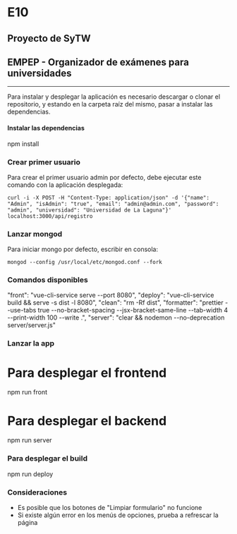 # E10

## Proyecto de SyTW

## EMPEP - Organizador de exámenes para universidades

---

Para instalar y desplegar la aplicación es necesario descargar o clonar el repositorio, y estando en la carpeta raíz del mismo, pasar a instalar las dependencias.

#### Instalar las dependencias


npm install

### Crear primer usuario

Para crear el primer usuario admin por defecto, debe ejecutar este comando con la aplicación desplegada:  
  
`curl -i -X POST -H "Content-Type: application/json" -d '{"name": "Admin", "isAdmin": "true", "email": "admin@admin.com", "password": "admin", "universidad": "Universidad de La Laguna"}' localhost:3000/api/registro`


### Lanzar mongod
Para iniciar mongo por defecto, escribir en consola:  
  
`mongod --config /usr/local/etc/mongod.conf --fork`

### Comandos disponibles


"front": "vue-cli-service serve --port 8080",
"deploy": "vue-cli-service build && serve -s dist -l 8080",
"clean": "rm -Rf dist",
"formatter": "prettier --use-tabs true --no-bracket-spacing --jsx-bracket-same-line --tab-width 4 --print-width 100 --write .",
"server": "clear && nodemon --no-deprecation server/server.js"


### Lanzar la app


# Para desplegar el frontend
npm run front

# Para desplegar el backend
npm run server


### Para desplegar el build


npm run deploy


### Consideraciones 
- Es posible que los botones de "Limpiar formulario" no funcione
- Si existe algún error en los menús de opciones, prueba a refrescar la página